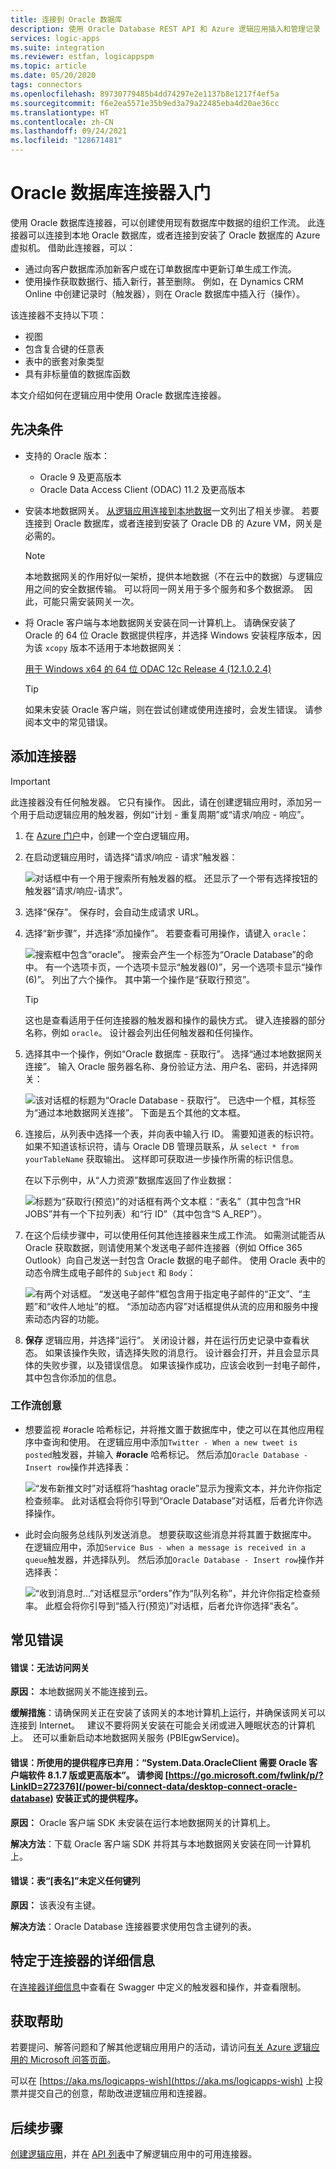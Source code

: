 ```yaml
---
title: 连接到 Oracle 数据库
description: 使用 Oracle Database REST API 和 Azure 逻辑应用插入和管理记录
services: logic-apps
ms.suite: integration
ms.reviewer: estfan, logicappspm
ms.topic: article
ms.date: 05/20/2020
tags: connectors
ms.openlocfilehash: 89730779485b4dd74297e2e1137b8e1217f4ef5a
ms.sourcegitcommit: f6e2ea5571e35b9ed3a79a22485eba4d20ae36cc
ms.translationtype: HT
ms.contentlocale: zh-CN
ms.lasthandoff: 09/24/2021
ms.locfileid: "128671481"
---
```

# <a name="get-started-with-the-oracle-database-connector"></a>Oracle 数据库连接器入门

使用 Oracle 数据库连接器，可以创建使用现有数据库中数据的组织工作流。 此连接器可以连接到本地 Oracle 数据库，或者连接到安装了 Oracle 数据库的 Azure 虚拟机。 借助此连接器，可以：

* 通过向客户数据库添加新客户或在订单数据库中更新订单生成工作流。
* 使用操作获取数据行、插入新行，甚至删除。 例如，在 Dynamics CRM Online 中创建记录时（触发器），则在 Oracle 数据库中插入行（操作）。 

该连接器不支持以下项：

* 视图 
* 包含复合键的任意表
* 表中的嵌套对象类型
* 具有非标量值的数据库函数

本文介绍如何在逻辑应用中使用 Oracle 数据库连接器。

## <a name="prerequisites"></a>先决条件

* 支持的 Oracle 版本： 
    * Oracle 9 及更高版本
    * Oracle Data Access Client (ODAC) 11.2 及更高版本

* 安装本地数据网关。 [从逻辑应用连接到本地数据](../logic-apps/logic-apps-gateway-connection.md)一文列出了相关步骤。 若要连接到 Oracle 数据库，或者连接到安装了 Oracle DB 的 Azure VM，网关是必需的。 

    > [!NOTE]
    > 本地数据网关的作用好似一架桥，提供本地数据（不在云中的数据）与逻辑应用之间的安全数据传输。 可以将同一网关用于多个服务和多个数据源。  因此，可能只需安装网关一次。

* 将 Oracle 客户端与本地数据网关安装在同一计算机上。 请确保安装了 Oracle 的 64 位 Oracle 数据提供程序，并选择 Windows 安装程序版本，因为该 `xcopy` 版本不适用于本地数据网关：  

  [用于 Windows x64 的 64 位 ODAC 12c Release 4 (12.1.0.2.4)](https://www.oracle.com/technetwork/database/windows/downloads/index-090165.html)

    > [!TIP]
    > 如果未安装 Oracle 客户端，则在尝试创建或使用连接时，会发生错误。 请参阅本文中的常见错误。


## <a name="add-the-connector"></a>添加连接器

> [!IMPORTANT]
> 此连接器没有任何触发器。 它只有操作。 因此，请在创建逻辑应用时，添加另一个用于启动逻辑应用的触发器，例如“计划 - 重复周期”或“请求/响应 - 响应”。  

1. 在 [Azure 门户](https://portal.azure.com)中，创建一个空白逻辑应用。

2. 在启动逻辑应用时，请选择“请求/响应 - 请求”触发器： 

    ![对话框中有一个用于搜索所有触发器的框。 还显示了一个带有选择按钮的触发器“请求/响应-请求”。](./media/connectors-create-api-oracledatabase/request-trigger.png)

3. 选择“保存”。 保存时，会自动生成请求 URL。 

4. 选择“新步骤”，并选择“添加操作”。 若要查看可用操作，请键入 `oracle`： 

    ![搜索框中包含“oracle”。 搜索会产生一个标签为“Oracle Database”的命中。 有一个选项卡页，一个选项卡显示“触发器(0)”，另一个选项卡显示“操作(6)”。 列出了六个操作。 其中第一个操作是“获取行预览”。](./media/connectors-create-api-oracledatabase/oracledb-actions.png)

    > [!TIP]
    > 这也是查看适用于任何连接器的触发器和操作的最快方式。 键入连接器的部分名称，例如 `oracle`。 设计器会列出任何触发器和任何操作。 

5. 选择其中一个操作，例如“Oracle 数据库 - 获取行”。 选择“通过本地数据网关连接”。 输入 Oracle 服务器名称、身份验证方法、用户名、密码，并选择网关：

    ![该对话框的标题为“Oracle Database - 获取行”。 已选中一个框，其标签为“通过本地数据网关连接”。 下面是五个其他的文本框。](./media/connectors-create-api-oracledatabase/create-oracle-connection.png)

6. 连接后，从列表中选择一个表，并向表中输入行 ID。 需要知道表的标识符。 如果不知道该标识符，请与 Oracle DB 管理员联系，从 `select * from yourTableName` 获取输出。 这样即可获取进一步操作所需的标识信息。

    在以下示例中，从“人力资源”数据库返回了作业数据： 

    ![标题为“获取行(预览)”的对话框有两个文本框：“表名”（其中包含“HR JOBS”并有一个下拉列表）和“行 ID”（其中包含“S A_REP”）。](./media/connectors-create-api-oracledatabase/table-rowid.png)

7. 在这个后续步骤中，可以使用任何其他连接器来生成工作流。 如需测试能否从 Oracle 获取数据，则请使用某个发送电子邮件连接器（例如 Office 365 Outlook）向自己发送一封包含 Oracle 数据的电子邮件。 使用 Oracle 表中的动态令牌生成电子邮件的 `Subject` 和 `Body`：

    ![有两个对话框。 “发送电子邮件”框包含用于指定电子邮件的“正文”、“主题”和“收件人地址”的框。 “添加动态内容”对话框提供从流的应用和服务中搜索动态内容的功能。](./media/connectors-create-api-oracledatabase/oracle-send-email.png)

8. **保存** 逻辑应用，并选择“运行”。 关闭设计器，并在运行历史记录中查看状态。 如果该操作失败，请选择失败的消息行。 设计器会打开，并且会显示具体的失败步骤，以及错误信息。 如果该操作成功，应该会收到一封电子邮件，其中包含你添加的信息。


### <a name="workflow-ideas"></a>工作流创意

* 想要监视 #oracle 哈希标记，并将推文置于数据库中，使之可以在其他应用程序中查询和使用。 在逻辑应用中添加`Twitter - When a new tweet is posted`触发器，并输入 **#oracle** 哈希标记。 然后添加`Oracle Database - Insert row`操作并选择表：

    ![“发布新推文时”对话框将“hashtag oracle”显示为搜索文本，并允许你指定检查频率。 此对话框会将你引导到“Oracle Database”对话框，后者允许你选择操作。](./media/connectors-create-api-oracledatabase/twitter-oracledb.png)

* 此时会向服务总线队列发送消息。 想要获取这些消息并将其置于数据库中。 在逻辑应用中，添加`Service Bus - when a message is received in a queue`触发器，并选择队列。 然后添加`Oracle Database - Insert row`操作并选择表：

    ![“收到消息时…”对话框显示“orders”作为“队列名称”，并允许你指定检查频率。 此框会将你引导到“插入行(预览)”对话框，后者允许你选择“表名”。](./media/connectors-create-api-oracledatabase/sbqueue-oracledb.png)

## <a name="common-errors"></a>常见错误

#### <a name="error-cannot-reach-the-gateway"></a>**错误**：无法访问网关

**原因：** 本地数据网关不能连接到云。 

**缓解措施**：请确保网关正在安装了该网关的本地计算机上运行，并确保该网关可以连接到 Internet。    建议不要将网关安装在可能会关闭或进入睡眠状态的计算机上。  还可以重新启动本地数据网关服务 (PBIEgwService)。

#### <a name="error-the-provider-being-used-is-deprecated-systemdataoracleclient-requires-oracle-client-software-version-817-or-greater-see-httpsgomicrosoftcomfwlinkplinkid272376-to-install-the-official-provider"></a>**错误**：所使用的提供程序已弃用：“System.Data.OracleClient 需要 Oracle 客户端软件 8.1.7 版或更高版本”。 请参阅 [https://go.microsoft.com/fwlink/p/?LinkID=272376](/power-bi/connect-data/desktop-connect-oracle-database) 安装正式的提供程序。

**原因：** Oracle 客户端 SDK 未安装在运行本地数据网关的计算机上。  

**解决方法**：下载 Oracle 客户端 SDK 并将其与本地数据网关安装在同一计算机上。

#### <a name="error-table-tablename-does-not-define-any-key-columns"></a>**错误**：表“[表名]”未定义任何键列

**原因：** 该表没有主键。  

**解决方法**：Oracle Database 连接器要求使用包含主键列的表。
 
## <a name="connector-specific-details"></a>特定于连接器的详细信息

在[连接器详细信息](/connectors/oracle/)中查看在 Swagger 中定义的触发器和操作，并查看限制。 

## <a name="get-some-help"></a>获取帮助

若要提问、解答问题和了解其他逻辑应用用户的活动，请访问[有关 Azure 逻辑应用的 Microsoft 问答页面](/answers/topics/azure-logic-apps.html)。 

可以在 [https://aka.ms/logicapps-wish](https://aka.ms/logicapps-wish) 上投票并提交自己的创意，帮助改进逻辑应用和连接器。 


## <a name="next-steps"></a>后续步骤
[创建逻辑应用](../logic-apps/quickstart-create-first-logic-app-workflow.md)，并在 [API 列表](apis-list.md)中了解逻辑应用中的可用连接器。

